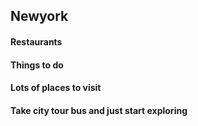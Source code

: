 ## Newyork ## 

#### Restaurants 

#### Things to do

#### Lots of places to visit

#### Take city tour bus and just start exploring
